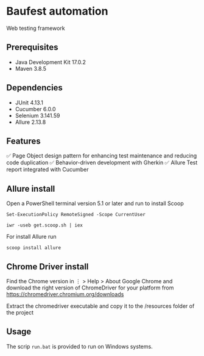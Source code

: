 # Baufest automation
Web testing framework

## Prerequisites

+ Java Development Kit 17.0.2
+ Maven 3.8.5

## Dependencies

+ JUnit 4.13.1
+ Cucumber 6.0.0
+ Selenium 3.141.59 
+ Allure 2.13.8

## Features

✅ Page Object design pattern for enhancing test maintenance and reducing code duplication
✅ Behavior-driven development with Gherkin
✅ Allure Test report integrated with Cucumber


## Allure install

Open a PowerShell terminal version 5.1 or later and run to install Scoop

`Set-ExecutionPolicy RemoteSigned -Scope CurrentUser`

`iwr -useb get.scoop.sh | iex` 

For install Allure run

`scoop install allure`


## Chrome Driver install

Find the Chrome version in ⋮ > Help > About Google Chrome and download the right version of  ChromeDriver for your platform from https://chromedriver.chromium.org/downloads 

Extract the chromedriver executable and copy it to the /resources folder of the project


## Usage

The scrip `run.bat` is provided to run on Windows systems.



